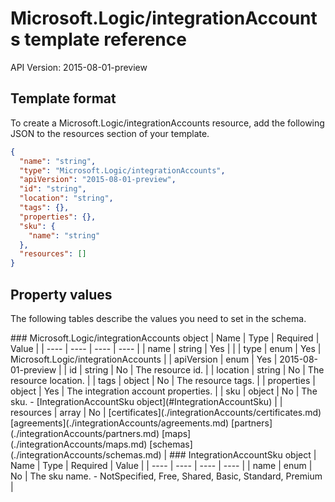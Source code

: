 # Microsoft.Logic/integrationAccounts template reference
API Version: 2015-08-01-preview
## Template format

To create a Microsoft.Logic/integrationAccounts resource, add the following JSON to the resources section of your template.

```json
{
  "name": "string",
  "type": "Microsoft.Logic/integrationAccounts",
  "apiVersion": "2015-08-01-preview",
  "id": "string",
  "location": "string",
  "tags": {},
  "properties": {},
  "sku": {
    "name": "string"
  },
  "resources": []
}
```
## Property values

The following tables describe the values you need to set in the schema.

<a id="Microsoft.Logic/integrationAccounts" />
### Microsoft.Logic/integrationAccounts object
|  Name | Type | Required | Value |
|  ---- | ---- | ---- | ---- |
|  name | string | Yes |  |
|  type | enum | Yes | Microsoft.Logic/integrationAccounts |
|  apiVersion | enum | Yes | 2015-08-01-preview |
|  id | string | No | The resource id. |
|  location | string | No | The resource location. |
|  tags | object | No | The resource tags. |
|  properties | object | Yes | The integration account properties. |
|  sku | object | No | The sku. - [IntegrationAccountSku object](#IntegrationAccountSku) |
|  resources | array | No | [certificates](./integrationAccounts/certificates.md) [agreements](./integrationAccounts/agreements.md) [partners](./integrationAccounts/partners.md) [maps](./integrationAccounts/maps.md) [schemas](./integrationAccounts/schemas.md) |


<a id="IntegrationAccountSku" />
### IntegrationAccountSku object
|  Name | Type | Required | Value |
|  ---- | ---- | ---- | ---- |
|  name | enum | No | The sku name. - NotSpecified, Free, Shared, Basic, Standard, Premium |

